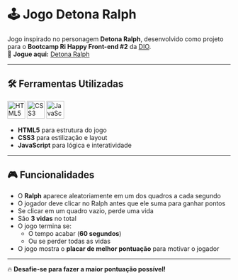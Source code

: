 # 🕹️ Jogo Detona Ralph

Jogo inspirado no personagem **Detona Ralph**, desenvolvido como projeto para o **Bootcamp Ri Happy Front-end #2** da [DIO](https://www.dio.me/bootcamp/ri-happy-front-end-do-zero).  
🔗 **Jogue aqui:** [Detona Ralph](https://bootcamp-rihappyfront.onrender.com/Projetos/detonaralph/index.html)

---

## 🛠️ Ferramentas Utilizadas

<p align="left">
  <img src="https://cdn.jsdelivr.net/gh/devicons/devicon/icons/html5/html5-original.svg" width="40" height="40" alt="HTML5" />
  <img src="https://cdn.jsdelivr.net/gh/devicons/devicon/icons/css3/css3-original.svg" width="40" height="40" alt="CSS3" />
  <img src="https://cdn.jsdelivr.net/gh/devicons/devicon/icons/javascript/javascript-original.svg" width="40" height="40" alt="JavaScript" />
</p>

- **HTML5** para estrutura do jogo  
- **CSS3** para estilização e layout  
- **JavaScript** para lógica e interatividade  

---

## 🎮 Funcionalidades

- O **Ralph** aparece aleatoriamente em um dos quadros a cada segundo  
- O jogador deve clicar no Ralph antes que ele suma para ganhar pontos  
- Se clicar em um quadro vazio, perde uma vida  
- São **3 vidas** no total  
- O jogo termina se:
  - O tempo acabar (**60 segundos**)  
  - Ou se perder todas as vidas  
- O jogo mostra o **placar de melhor pontuação** para motivar o jogador  

---

🔥 **Desafie-se para fazer a maior pontuação possível!**
